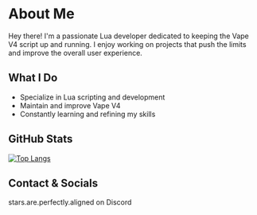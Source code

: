 # About Me

Hey there! I'm a passionate Lua developer dedicated to keeping the Vape V4 script up and running. I enjoy working on projects that push the limits and improve the overall user experience.

## What I Do
- Specialize in Lua scripting and development
- Maintain and improve Vape V4
- Constantly learning and refining my skills

## GitHub Stats
[![Top Langs](https://github-readme-stats.vercel.app/api/top-langs/?username=constellationxyz&langs_count=8&theme=radical)](https://github.com/anuraghazra/github-readme-stats)

## Contact & Socials

stars.are.perfectly.aligned on Discord


